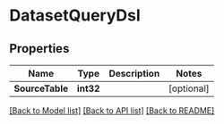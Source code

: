 # DatasetQueryDsl

## Properties
Name | Type | Description | Notes
------------ | ------------- | ------------- | -------------
**SourceTable** | **int32** |  | [optional] 

[[Back to Model list]](../README.md#documentation-for-models) [[Back to API list]](../README.md#documentation-for-api-endpoints) [[Back to README]](../README.md)


